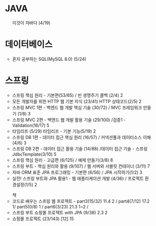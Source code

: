 <ul>
<h1> JAVA </h1>
<ul> 
    이것이 자바다 (4/19)
</ul>

<h1>데이터베이스</h1>
<ul> 
    <li> 혼자 공부하는 SQL(MySQL 8.0) (5/24)  </li>
</ul>

<h1> 스프링 </h1>
<ul>
  <li>스프링 핵심 원리 - 기본편(53/65) / 빈 생명주기 콜백 (2/4)  2</li>
  <li>모든 개발자를 위한 HTTP 웹 기본 지식 (23/41) HTTP 상태코드(2/5) 2 </li>
  <li>스프링 MVC 1편 - 백엔드 웹 개발 핵심 기술 (30/72) / MVC 프레임워크 만들기 (1/8) 3 </li>
  
  <li>스프링 MVC 2편 - 백엔드 웹 개발 활용 기술 (29/100) /검증1 - Validation(16/17)  5 </li>
  <li>타임리프 (5/29) 타임리프 - 기본 기능(5/19)  2 </li>
  <li>스프링 DB 1편 - 데이터 접근 핵심 원리 (16/57) / 커넥션풀과 데이터소스 이해(4/6) 3 </li>
  <li>스프링 DB 2편 - 데이터 접근 활용 기술 (14/88) /데이터 접근 기술 - 스프링 JdbcTemplate(3/10) 5 </li>
  <li>스프링 핵심 원리 - 고급편 (6/125)  / 예제 만들기(3/8) 8 </li>
  <li>스프링 부트 - 핵심 원리와 활용 (9/107)  / 웹 서버와 서블릿 컨테이너 (3/11) 7 </li>
  <li>자바 ORM 표준 JPA 프로그래밍 - 기본편 (6/56) / JPA 시작하기(1/2) 3  </li>
  <li>실전! 스프링 부트와 JPA 활용1 - 웹 애플리케이션 개발 (4/36) / 프로젝트 환경설정(1/5) 2 </li>
</ul>

<ul> 책
  <li>코드로 배우는 스프링 웹 프로젝트 - part3(15/32) 11.4  2 / part4(7/12) 17.2 1/ part5(0/8) 1 / part6(3/23)  21.3 1~2 / </li>
  <li>스프링 부트 쇼핑몰 프로젝트 with JPA (9/38) 2.3  2</li>
  
  <li>쇼핑몰 프로젝트 (23/143) [12] 15 </li>
</ul>

</ul>
